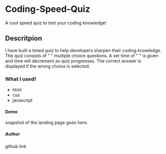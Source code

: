 # Coding-Speed-Quiz
A cool speed quiz to test your coding knowledge!


## Descritpion 
I have built a timed quiz to help developers sharpen their coding knowledge. The quiz consists of " " multiple choice questions. A set time of " " is given and time will decrement as quiz progresses. The correct answer is displayed if the wrong choice is selected.



### What I used! 
- html 
- css
- javascript 


#### Demo
snapshot of the landing page goes here. 

##### Author 
github link 
